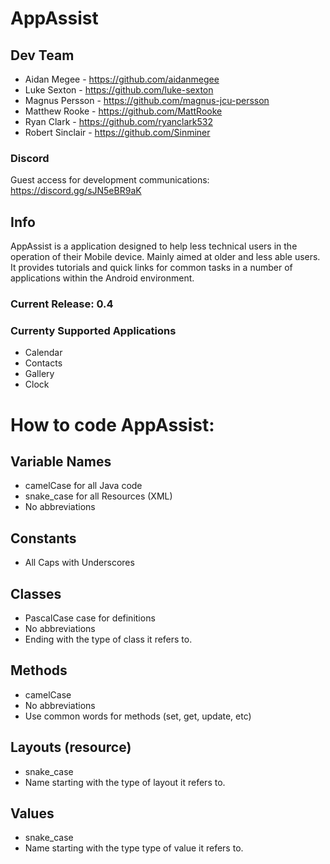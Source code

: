 # AppAssist

## Dev Team
- Aidan Megee - https://github.com/aidanmegee
- Luke Sexton - https://github.com/luke-sexton
- Magnus Persson - https://github.com/magnus-jcu-persson
- Matthew Rooke - https://github.com/MattRooke
- Ryan Clark - https://github.com/ryanclark532
- Robert Sinclair - https://github.com/Sinminer

### Discord
Guest access for development communications: https://discord.gg/sJN5eBR9aK

## Info
AppAssist is a application designed to help less technical users in the operation of their Mobile device. Mainly aimed at older and less able users. It provides tutorials and quick links for common tasks in a number of applications within the Android environment.

### Current Release: 0.4 

### Currenty Supported Applications
- Calendar
- Contacts
- Gallery
- Clock

# How to code AppAssist:
## Variable Names
- camelCase for all Java code
- snake_case for all Resources (XML)
- No abbreviations
## Constants
- All Caps with Underscores
## Classes
- PascalCase case for definitions
- No abbreviations
- Ending with the type of class it refers to.
## Methods
- camelCase
- No abbreviations
- Use common words for methods (set, get, update, etc)
## Layouts (resource)
- snake_case
- Name starting with the type of layout it refers to.
## Values
- snake_case
- Name starting with the type type of value it refers to.
